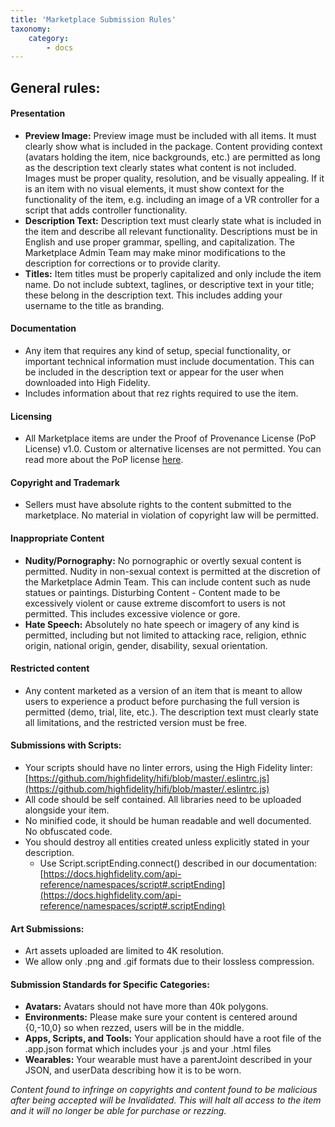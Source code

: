 ```yaml
---
title: 'Marketplace Submission Rules'
taxonomy:
    category:
        - docs 
---
```

## General rules:

#### Presentation
* **Preview Image:** Preview image must be included with all items. It must clearly show what is included in the package. Content providing context (avatars holding the item, nice backgrounds, etc.) are permitted as long as the description text clearly states what content is not included. Images must be proper quality, resolution, and be visually appealing. 
If it is an item with no visual elements, it must show context for the functionality of the item, e.g. including an image of a VR controller for a script that adds controller functionality.
* **Description Text:** Description text must clearly state what is included in the item and describe all relevant functionality. Descriptions must be in English and use proper grammar, spelling, and capitalization. The Marketplace Admin Team may make minor modifications to the description for corrections or to provide clarity. 
* **Titles:** Item titles must be properly capitalized and only include the item name. Do not include subtext, taglines, or descriptive text in your title; these belong in the description text. This includes adding your username to the title as branding.

#### Documentation
* Any item that requires any kind of setup, special functionality, or important technical information must include documentation. This can be included in the description text or appear for the user when downloaded into High Fidelity. 
* Includes information about that rez rights required to use the item.

#### Licensing
* All Marketplace items are under the Proof of Provenance License (PoP License) v1.0. Custom or alternative licenses are not permitted. You can read more about the PoP license [here](https://digitalassetregistry.com/PoP-License/v1/). 

#### Copyright and Trademark
* Sellers must have absolute rights to the content submitted to the marketplace. No material in violation of copyright law will be permitted.

#### Inappropriate Content
* **Nudity/Pornography:** No pornographic or overtly sexual content is permitted. Nudity in non-sexual context is permitted at the discretion of the Marketplace Admin Team. This can include content such as nude statues or paintings.
Disturbing Content - Content made to be excessively violent or cause extreme discomfort to users is not permitted. This includes excessive violence or gore.
* **Hate Speech:** Absolutely no hate speech or imagery of any kind is permitted, including but not limited to attacking race, religion, ethnic origin, national origin, gender, disability, sexual orientation.

#### Restricted content
* Any content marketed as a version of an item that is meant to allow users to experience a product before purchasing the full version is permitted (demo, trial, lite, etc.). The description text must clearly state all limitations, and the restricted version must be free. 

#### Submissions with Scripts:
* Your scripts should have no linter errors, using the High Fidelity linter: [https://github.com/highfidelity/hifi/blob/master/.eslintrc.js](https://github.com/highfidelity/hifi/blob/master/.eslintrc.js)
* All code should be self contained. All libraries need to be uploaded alongside your item. 
* No minified code, it should be human readable and well documented. No obfuscated code.
* You should destroy all entities created unless explicitly stated in your description.
    * Use Script.scriptEnding.connect() described in our documentation: [https://docs.highfidelity.com/api-reference/namespaces/script#.scriptEnding](https://docs.highfidelity.com/api-reference/namespaces/script#.scriptEnding)

#### Art Submissions:
* Art assets uploaded are limited to 4K resolution.
* We allow only .png and .gif formats due to their lossless compression.

#### Submission Standards for Specific Categories:
* **Avatars:** Avatars should not have more than 40k polygons.
* **Environments:** Please make sure your content is centered around {0,-10,0} so when rezzed, users will be in the middle.
* **Apps, Scripts, and Tools:** Your application should have a root file of the .app.json format which includes your .js and your .html files
* **Wearables:** Your wearable must have a parentJoint described in your JSON, and userData describing how it is to be worn.

*Content found to infringe on copyrights and content found to be malicious after being accepted will be Invalidated. This will halt all access to the item and it will no longer be able for purchase or rezzing.*
